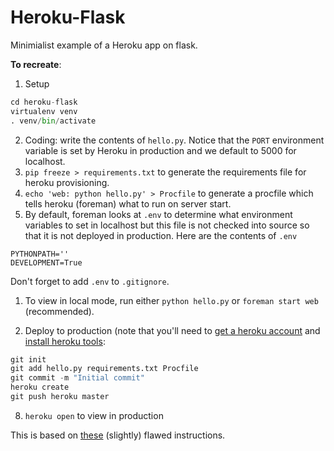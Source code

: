 Heroku-Flask
============

Minimialist example of a Heroku app on flask.

**To recreate**:

1. Setup
````python
cd heroku-flask
virtualenv venv
. venv/bin/activate
````
2. Coding: write the contents of `hello.py`.  Notice that the `PORT` environment variable is set by Heroku in production and we default to 5000 for localhost.
3. `pip freeze > requirements.txt` to generate the requirements file for heroku provisioning.
4. `echo 'web: python hello.py' > Procfile` to generate a procfile which tells heroku (foreman) what to run on server start.
5. By default, foreman looks at `.env` to determine what environment variables to set in localhost but this file is not checked into source so that it is not deployed in production.  Here are the contents of `.env`
```
PYTHONPATH=''
DEVELOPMENT=True
```
Don't forget to add `.env` to `.gitignore`.
1. To view in local mode, run either `python hello.py` or `foreman start web` (recommended).

7. Deploy to production (note that you'll need to [get a heroku account](https://www.heroku.com/) and [install heroku tools](https://toolbelt.heroku.com/):
````python
git init
git add hello.py requirements.txt Procfile
git commit -m "Initial commit"
heroku create
git push heroku master
````

8. `heroku open` to view in production

This is based on [these](http://virantha.com/2013/11/14/starting-a-simple-flask-app-with-heroku/) (slightly) flawed instructions.
